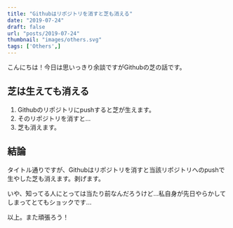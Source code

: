 ```yaml
---
title: "Githubはリポジトリを消すと芝も消える"
date: "2019-07-24"
draft: false
url: "posts/2019-07-24"
thumbnail: "images/others.svg"
tags: ['Others',]
---
```


こんにちは！今日は思いっきり余談ですがGithubの芝の話です。

## 芝は生えても消える

1. Githubのリポジトリにpushすると芝が生えます。
2. そのリポジトリを消すと...
3. 芝も消えます。

## 結論
タイトル通りですが、Githubはリポジトリを消すと当該リポジトリへのpushで生やした芝も消えます。剥げます。

いや、知ってる人にとっては当たり前なんだろうけど...私自身が先日やらかしてしまってとてもショックです...

以上。また頑張ろう！